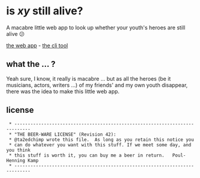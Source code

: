 # is _xy_ still alive?

A macabre little web app to look up whether your youth's heroes are still alive 😕

[the web app](https://still-alive-app-fpceqkqsii.now.sh/) - [the cli tool](https://www.npmjs.com/package/still-alive-app)

## what the ... ?

Yeah sure, I know, it really is macabre ... but as all the heroes (be it musicians, actors, writers ...) of my friends' and my own youth disappear, there was the idea to make this little web app.

## license

```
 * ----------------------------------------------------------------------------
 * "THE BEER-WARE LICENSE" (Revision 42):
 * @ta2edchimp wrote this file.  As long as you retain this notice you
 * can do whatever you want with this stuff. If we meet some day, and you think
 * this stuff is worth it, you can buy me a beer in return.   Poul-Henning Kamp
 * ----------------------------------------------------------------------------
```
